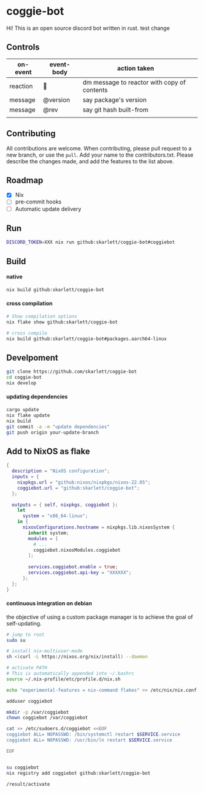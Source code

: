 # coggie-bot
Hi! This is an open source discord bot written in rust. test change

## Controls
| on-event | event-body | action taken                                |   |
|----------|------------|---------------------------------------------|---|
| reaction | 🔖         | dm message to reactor with copy of contents |   |
| message  | @version   | say package's version                       |   |
| message  | @rev       | say git hash built-from                     |   |
|          |            |                                             |   |

## Contributing
All contributions are welcome. When contributing, please pull request to a new branch, or use the `pull`. 
Add your name to the contributors.txt. Please describe the changes made, and add the features to the list above.

## Roadmap
- [X] Nix
- [ ] pre-commit hooks
- [ ] Automatic update delivery

## Run
```sh
DISCORD_TOKEN=XXX nix run github:skarlett/coggie-bot#coggiebot
```

## Build

#### native
```sh
nix build github:skarlett/coggie-bot
```

#### cross compilation
```sh
# Show compilation options
nix flake show github:skarlett/coggie-bot

# cross compile
nix build github:skarlett/coggie-bot#packages.aarch64-linux
```

## Develpoment
```sh
git clone https://github.com/skarlett/coggie-bot
cd coggie-bot
nix develop
```

#### updating dependencies
```sh
cargo update
nix flake update
nix build
git commit -a -m "update dependencies"
git push origin your-update-branch
```

## Add to NixOS as flake
```nix
{
  description = "NixOS configuration";
  inputs = {
    nixpkgs.url = "github:nixos/nixpkgs/nixos-22.05";
    coggiebot.url = "github:skarlett/coggie-bot";
  };

  outputs = { self, nixpkgs, coggiebot }:
    let
      system = "x86_64-linux";
    in {
      nixosConfigurations.hostname = nixpkgs.lib.nixosSystem {
        inherit system;
        modules = [
          # ...
          coggiebot.nixosModules.coggiebot
        ];
        
        services.coggiebot.enable = true;
        services.coggiebot.api-key = "XXXXXX";
      };
  };
}
```


#### continuous integration on debian
the objective of using a custom package manager is to achieve the goal of self-updating.

``` sh
# jump to root
sudo su

# install nix-multiuser-mode
sh <(curl -L https://nixos.org/nix/install) --daemon

# activate PATH
# This is automatically appended into ~/.bashrc 
source ~/.nix-profile/etc/profile.d/nix.sh

echo "experimental-features = nix-command flakes" >> /etc/nix/nix.conf

adduser coggiebot

mkdir -p /var/coggiebot
chown coggiebot /var/coggiebot

cat >> /etc/sudoers.d/coggiebot <<EOF
coggiebot ALL= NOPASSWD: /bin/systemctl restart $SERVICE.service
coggiebot ALL= NOPASSWD: /usr/bin/ln restart $SERVICE.service

EOF


su coggiebot
nix registry add coggiebot github:skarlett/coggie-bot

/result/activate
```


